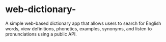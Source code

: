 # web-dictionary-
A simple web-based dictionary app that allows users to search for English words, view definitions, phonetics, examples, synonyms, and listen to pronunciations using a public API.
